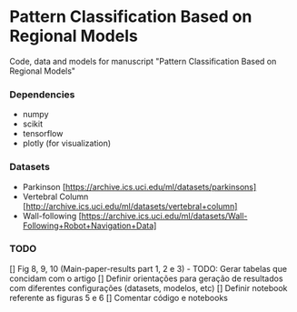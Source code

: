# Pattern Classification Based on Regional Models

Code, data and models for manuscript "Pattern Classification Based on Regional Models" 

### Dependencies

- numpy
- scikit
- tensorflow
- plotly (for visualization)

### Datasets

- Parkinson [https://archive.ics.uci.edu/ml/datasets/parkinsons]
- Vertebral Column [http://archive.ics.uci.edu/ml/datasets/vertebral+column]
- Wall-following [https://archive.ics.uci.edu/ml/datasets/Wall-Following+Robot+Navigation+Data]


### TODO

 [] Fig 8, 9, 10 (Main-paper-results part 1, 2 e 3) - TODO: Gerar tabelas que concidam com o artigo
 [] Definir orientações para geração de resultados com diferentes configurações (datasets, modelos, etc)
 [] Definir notebook referente as figuras 5 e 6
 [] Comentar código e notebooks

